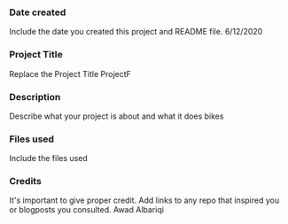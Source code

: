 ### Date created
Include the date you created this project and README file.
6/12/2020
### Project Title
Replace the Project Title
ProjectF
### Description
Describe what your project is about and what it does
bikes
### Files used
Include the files used

### Credits
It's important to give proper credit. Add links to any repo that inspired you or blogposts you consulted.
Awad Albariqi
